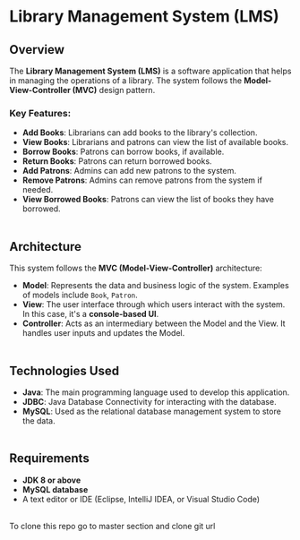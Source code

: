 # Library Management System (LMS)

## Overview

The **Library Management System (LMS)** is a software application that helps in managing the operations of a library. The system follows the **Model-View-Controller (MVC)** design pattern.
### Key Features:
- **Add Books**: Librarians can add books to the library's collection.<br>
- **View Books**: Librarians and patrons can view the list of available books.<br>
- **Borrow Books**: Patrons can borrow books, if available.<br>
- **Return Books**: Patrons can return borrowed books.<br>
- **Add Patrons**: Admins can add new patrons to the system.<br>
- **Remove Patrons**: Admins can remove patrons from the system if needed.<br>
- **View Borrowed Books**: Patrons can view the list of books they have borrowed.<br><br>

## Architecture

This system follows the **MVC (Model-View-Controller)** architecture:<br>

- **Model**: Represents the data and business logic of the system. Examples of models include `Book`, `Patron`.<br>
- **View**: The user interface through which users interact with the system. In this case, it's a **console-based UI**.<br>
- **Controller**: Acts as an intermediary between the Model and the View. It handles user inputs and updates the Model.<br><br>

## Technologies Used

- **Java**: The main programming language used to develop this application.<br>
- **JDBC**: Java Database Connectivity for interacting with the database.<br>
- **MySQL**: Used as the relational database management system to store the data.<br><br>

## Requirements

- **JDK 8 or above**<br>
- **MySQL database**<br>
- A text editor or IDE (Eclipse, IntelliJ IDEA, or Visual Studio Code)<br><br>

To clone this repo go to master section and clone git url
